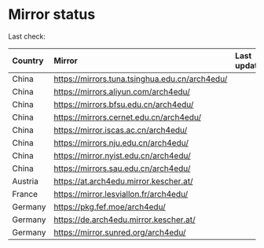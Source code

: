 <script src="./time.js"></script>
# Mirror status
Last check: <script type="text/javascript">localize(1736032820.7320747);</script>

|Country|Mirror|Last update|
|:------|:-----|:----------|
|China|https://mirrors.tuna.tsinghua.edu.cn/arch4edu/|<script type="text/javascript">localize(1736015881);</script>|
|China|https://mirrors.aliyun.com/arch4edu/|<script type="text/javascript">localize(1735972768);</script>|
|China|https://mirrors.bfsu.edu.cn/arch4edu/|<script type="text/javascript">localize(1735972768);</script>|
|China|https://mirrors.cernet.edu.cn/arch4edu/|<script type="text/javascript">localize(1736015881);</script>|
|China|https://mirror.iscas.ac.cn/arch4edu/|<script type="text/javascript">localize(1735972768);</script>|
|China|https://mirrors.nju.edu.cn/arch4edu/|<script type="text/javascript">localize(1735972768);</script>|
|China|https://mirror.nyist.edu.cn/arch4edu/|<script type="text/javascript">localize(1735972768);</script>|
|China|https://mirrors.sau.edu.cn/arch4edu/|<script type="text/javascript">localize(1731653531);</script>|
|Austria|https://at.arch4edu.mirror.kescher.at/|<script type="text/javascript">localize(1736015881);</script>|
|France|https://mirror.lesviallon.fr/arch4edu/|<script type="text/javascript">localize(1735972768);</script>|
|Germany|https://pkg.fef.moe/arch4edu/|<script type="text/javascript">localize(1736015881);</script>|
|Germany|https://de.arch4edu.mirror.kescher.at/|<script type="text/javascript">localize(1736015881);</script>|
|Germany|https://mirror.sunred.org/arch4edu/|<script type="text/javascript">localize(1736015881);</script>|

<script src="./tablefilter/tablefilter.js"></script>
<script src="./table.js"></script>